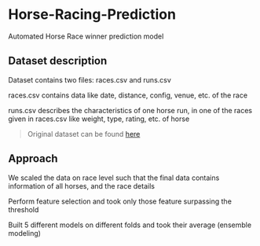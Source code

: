 # Horse-Racing-Prediction
Automated Horse Race winner prediction model

## **Dataset description**
Dataset contains two files: races.csv and runs.csv

races.csv contains data like date, distance, config, venue, etc. of the race

runs.csv describes the characteristics of one horse run, in one of the races given in races.csv like weight, type, rating, etc. of horse

>Original dataset can be found [here](https://www.kaggle.com/datasets/gdaley/hkracing)

## **Approach**
We scaled the data on race level such that the final data contains information of all horses, and the race details

Perform feature selection and took only those feature surpassing the threshold

Built 5 different models on different folds and took their average (ensemble modeling)
